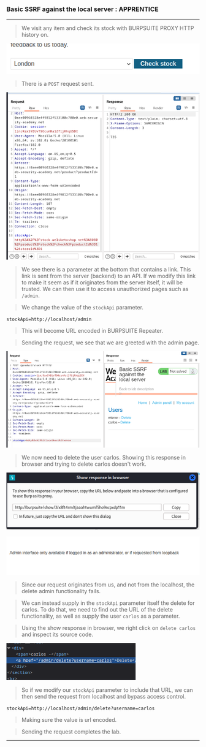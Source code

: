 
### Basic SSRF against the local server : APPRENTICE

---


> We visit any item and check its stock with BURPSUITE PROXY HTTP history on.

![](./screenshots/checkstock.png)

> There is a `POST` request sent.

![](./screenshots/lab1-req.png)

> We see there is a parameter at the bottom that contains a link.
> This link is sent from the server (backend) to an API.
> If we modify this link to make it seem as if it originates from the server itself, it will be trusted.
> We can then use it to access unauthorized pages such as `/admin`.

> We change the value of the `stockApi` parameter.
```
stockApi=http://localhost/admin
```
> This will become URL encoded in BURPSUITE Repeater.

> Sending the request, we see that we are greeted with the admin page.

![](./screenshots/lab1-req1.png)

> We now need to delete the user carlos.
> Showing this response in browser and trying to delete carlos doesn't work.

![](./screenshots/lab1-show.png)

![](./screenshots/lab1-err.png)

> Since our request originates from us, and not from the localhost, the delete admin functionality fails.

> We can instead supply in the `stockApi` parameter itself the delete for carlos.
> To do that, we need to find out the URL of the delete functionality, as well as supply the user `carlos` as a parameter.

> Using the show response in browser, we right click on `delete carlos` and inspect its source code.

![](./screenshots/lab1-delete.png)

> So if we modify our `stockApi` parameter to include that URL, we can then send the request from localhost and bypass access control.
```
stockApi=http://localhost/admin/delete?username=carlos
```
> Making sure the value is url encoded.

> Sending the request completes the lab.

---
